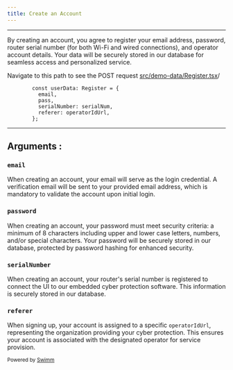 ```yaml
---
title: Create an Account
---
```

<SwmSnippet path="/src/demo-data/Register.tsx" line="249">

---

By creating an account, you agree to register your email address, password, router serial number (for both Wi-Fi and wired connections), and operator account details. Your data will be securely stored in our database for seamless access and personalized service.

Navigate to this path to see the POST request <SwmPath>[src/demo-data/Register.tsx](/src/demo-data/Register.tsx)</SwmPath>/

```tsx
        const userData: Register = {
          email,
          pass,
          serialNumber: serialNum,
          referer: operatorIdUrl,
        };
```

---

</SwmSnippet>

## Arguments :

### <SwmToken path="/src/demo-data/Register.tsx" pos="250:1:1" line-data="          email,">`email`</SwmToken>

When creating an account, your email will serve as the login credential. A verification email will be sent to your provided email address, which is mandatory to validate the account upon initial login.

### <SwmToken path="/src/demo-data/Register.tsx" pos="172:9:9" line-data="  // Randomly generates a password">`password`</SwmToken>

When creating an account, your password must meet security criteria: a minimum of 8 characters including upper and lower case letters, numbers, and/or special characters. Your password will be securely stored in our database, protected by password hashing for enhanced security.

### <SwmToken path="/src/demo-data/Register.tsx" pos="252:1:1" line-data="          serialNumber: serialNum,">`serialNumber`</SwmToken>

When creating an account, your router's serial number is registered to connect the UI to our embedded cyber protection software. This information is securely stored in our database.

### <SwmToken path="/src/demo-data/Register.tsx" pos="253:1:1" line-data="          referer: operatorIdUrl,">`referer`</SwmToken>

When signing up, your account is assigned to a specific <SwmToken path="/src/demo-data/Register.tsx" pos="253:4:4" line-data="          referer: operatorIdUrl,">`operatorIdUrl`</SwmToken>, representing the organization providing your cyber protection. This ensures your account is associated with the designated operator for service provision.

<SwmMeta version="3.0.0" repo-id="Z2l0aHViJTNBJTNBRGVtby1TdWl0ZSUzQSUzQWFqYXlTYXNhbg==" repo-name="Demo-Suite"><sup>Powered by [Swimm](https://app.swimm.io/)</sup></SwmMeta>
